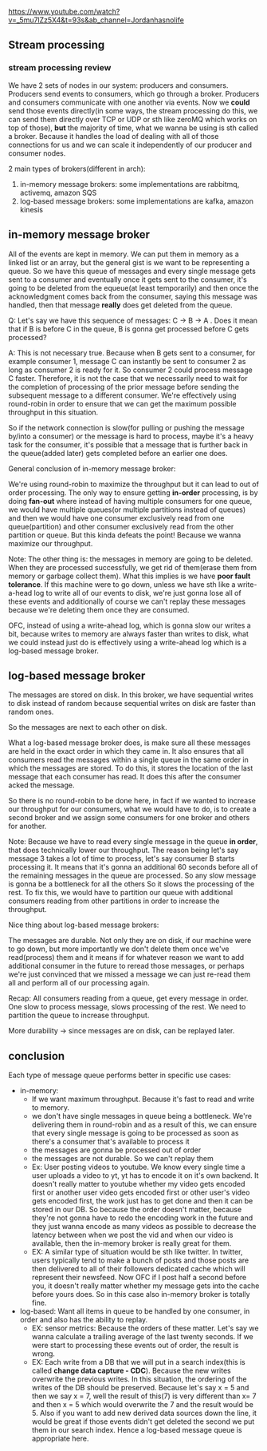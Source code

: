 https://www.youtube.com/watch?v=_5mu7lZz5X4&t=93s&ab_channel=Jordanhasnolife

## Stream processing
### stream processing review
We have 2 sets of nodes in our system: producers and consumers. Producers send events to consumers, which go through a broker.
Producers and consumers communicate with one another via events. Now we **could** send those events directly(in some ways, the stream
processing do this, we can send them directly over TCP or UDP or sth like zeroMQ which works on top of those), **but** the majority of time,
what we wanna be using is sth called a broker. Because it handles the load of dealing with all of those connections for us and we can
scale it independently of our producer and consumer nodes.

2 main types of brokers(different in arch):
1. in-memory message brokers: some implementations are rabbitmq, activemq, amazon SQS
2. log-based message brokers: some implementations are kafka, amazon kinesis

## in-memory message broker
All of the events are kept in memory. We can put them in memory as a linked list or an array, but the general gist is we want to be
representing a queue. So we have this queue of messages and every single message gets sent to a consumer and eventually once it gets
sent to the consumer, it's going to be deleted from the equeue(at least temporarily) and then once the acknowledgment comes back from
the consumer, saying this message was handled, then that message **really** does get deleted from the queue.

Q: Let's say we have this sequence of messages: C -> B -> A . Does it mean that if B is before C in the queue, B is gonna get processed
before C gets processed?

A: This is not necessary true. Because when B gets sent to a consumer, for example consumer 1, message C can instantly be sent to consumer 2
as long as consumer 2 is ready for it. So consumer 2 could process message C faster. Therefore, it is not the case that we necessarily need
to wait for the completion of processing of the prior message before sending the subsequent message to a different consumer.
We're effectively using round-robin in order to ensure that we can get the maximum possible throughput in this situation.

So if the network connection is slow(for pulling or pushing the message by/into a consumer) or the message is hard to process, maybe it's a
heavy task for the consumer, it's possible that a message that is further back in the queue(added later) gets completed before an earlier one does.

General conclusion of in-memory message broker:

We're using round-robin to maximize the throughput but it can lead to out of order processing. The only way to ensure getting **in-order** processing,
is by doing **fan-out** where instead of having multiple consumers for one queue, we would have multiple queues(or multiple partitions instead of queues)
and then we would have one consumer exclusively read from one queue(partition) and other consumer exclusively read from the other partition or queue.
But this kinda defeats the point! Because we wanna maximize our throughput.

Note: The other thing is: the messages in memory are going to be deleted. When they are processed successfully, we get rid of them(erase them from memory or
garbage collect them). What this implies is we have **poor fault tolerance**. If this machine were to go down, unless we have sth like 
a write-a-head log to write all of our events to disk, we're just gonna lose all of these events and additionally of course we can't replay these
messages because we're deleting them once they are consumed.

OFC, instead of using a write-ahead log, which is gonna slow our writes a bit, because writes to memory are always faster than writes to disk,
what we could instead just do is effectively using a write-ahead log which is a log-based message broker.

## log-based message broker
The messages are stored on disk. In this broker, we have sequential writes to disk instead of random because sequential writes on disk are
faster than random ones.

So the messages are next to each other on disk.

What a log-based message broker does, is make sure all these messages are held in the exact order in which they came in. It also ensures
that all consumers read the messages within a single queue in the same order in which the messages are stored. To do this, it stores the
location of the last message that each consumer has read. It does this after the consumer acked the message.

So there is no round-robin to be done here, in fact if we wanted to increase our throughput for our consumers, what we would have to do, is to
create a second broker and we assign some consumers for one broker and others for another.

Note: Because we have to read every single message in the queue **in order**, that does technically lower our throughput. The reason being
let's say message 3 takes a lot of time to process, let's say consumer B starts processing it. It means that it's gonna an additional 60 seconds
before all of the remaining messages in the queue are processed. So any slow message is gonna be a bottleneck for all the others
So it slows the processing of the rest. To fix this, we would have to partition our queue with additional consumers reading from other
partitions in order to increase the throughput.

Nice thing about log-based message brokers:

The messages are durable. Not only they are on disk, if our machine were to go down, but more importantly we don't delete them once we've
read(process) them and it means if for whatever reason we want to add additional consumer in the future to reread those messages, or perhaps
we're just convinced that we missed a message we can just re-read them all and perform all of our processing again.

Recap: All consumers reading from a queue, get every message in order. One slow to process message, slows processing of the rest. We need to partition
the queue to increase throughput.

More durability -> since messages are on disk, can be replayed later.

## conclusion
Each type of message queue performs better in specific use cases:
- in-memory: 
    - If we want maximum throughput. Because it's fast to read and write to memory.
    - we don't have single messages in queue being a bottleneck. We're delivering them in round-robin and as a result of this,
      we can ensure that every single message is going to be processed as soon as there's a consumer that's available to process it
    - the messages are gonna be processed out of order
    - the messages are not durable. So we can't replay them
    - Ex: User posting videos to youtube. We know every single time a user uploads a video to yt, yt has to encode it on it's own backend.
      It doesn't really matter to youtube whether my video gets encoded first or another user video gets encoded first or other user's video gets
      encoded first, the work just has to get done and then it can be stored in our DB. So because the order doesn't matter, because they're
      not gonna have to redo the encoding work in the future and they just wanna encode as many videos as possible to decrease the latency between
      when we post the vid and when our video is available, then the in-memory broker is really great for them.
    - EX: A similar type of situation would be sth like twitter. In twitter, users typically tend to make a bunch of posts and those posts are
  then delivered to all of their followers dedicated cache which will represent their newsfeed. Now OFC if I post half a second before you,
  it doesn't really matter whether my message gets into the cache before yours does. So in this case also in-memory broker is totally fine.
- log-based: Want all items in queue to be handled by one consumer, in order and also has the ability to replay.
    - EX: sensor metrics: Because the orders of these matter. Let's say we wanna calculate a trailing average of the last twenty seconds. If 
  we were start to processing these events out of order, the result is wrong.
    - EX: Each write from a DB that we will put in a search index(this is called **change data capture - CDC**). Because the new writes overwrite the
      previous writes. In this situation, the ordering of the writes of the DB should be preserved. Because let's say x = 5 and
      then we say x = 7, well the result of this(7) is very different than x= 7 and then x = 5 which would overwrite the 7 and the result would be 5.
      Also if you want to add new derived data sources down the line, it would be great if those events didn't get deleted the second
      we put them in our search index. Hence a log-based message queue is appropriate here.

